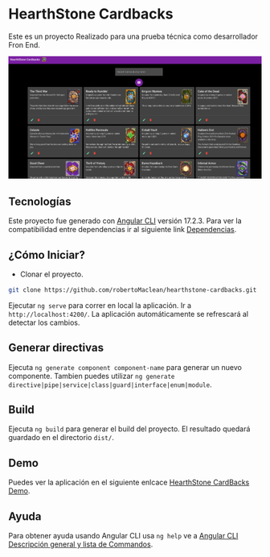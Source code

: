 # HearthStone Cardbacks

Este es un proyecto Realizado para una prueba técnica como desarrollador Fron End.

![HearthStone Cardbacks App](image.png)

## Tecnologías

Este proyecto fue generado con [Angular CLI](https://github.com/angular/angular-cli) versión 17.2.3. Para ver la compatibilidad entre dependencias ir al siguiente link [Dependencias](https://angular.io/guide/versions).

## ¿Cómo Iniciar?

- Clonar el proyecto.

```bash
git clone https://github.com/robertoMaclean/hearthstone-cardbacks.git
```

Ejecutar `ng serve` para correr en local la aplicación. Ir a `http://localhost:4200/`. La aplicación automáticamente se refrescará al detectar los cambios.

## Generar directivas

Ejecuta `ng generate component component-name` para generar un nuevo componente. Tambien puedes utilizar `ng generate directive|pipe|service|class|guard|interface|enum|module`.

## Build

Ejecuta `ng build` para generar el build del proyecto. El resultado quedará guardado en el directorio `dist/`.

## Demo

Puedes ver la aplicación en el siguiente enlcace [HearthStone CardBacks Demo](https://hearthstone-cardbacks.netlify.app).

## Ayuda

Para obtener ayuda usando Angular CLI usa `ng help` ve a [Angular CLI Descripción general y lista de Commandos](https://angular.io/cli).
